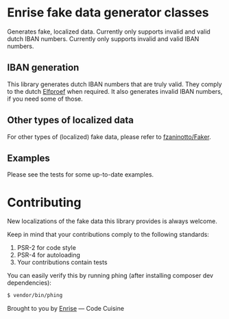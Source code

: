 # Enrise fake data generator classes

Generates fake, localized data. Currently only supports invalid and valid dutch IBAN numbers.
Currently only supports invalid and valid IBAN numbers.

## IBAN generation
This library generates dutch IBAN numbers that are truly valid. They comply to the dutch
[Elfproef](http://nl.wikipedia.org/wiki/Elfproef) when required.
It also generates invalid IBAN numbers, if you need some of those.


## Other types of localized data
For other types of (localized) fake data, please refer to [fzaninotto/Faker](https://github.com/fzaninotto/Faker).

## Examples
Please see the tests for some up-to-date examples.

# Contributing
New localizations of the fake data this library provides is always welcome.

Keep in mind that your contributions comply to the following standards:

1. PSR-2 for code style
2. PSR-4 for autoloading
3. Your contributions contain tests

You can easily verify this by running phing (after installing composer dev dependencies):
```bash
$ vendor/bin/phing
```

Brought to you by [Enrise](http://www.enrise.com/) &mdash; Code Cuisine
